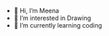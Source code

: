 - 👋 Hi, I’m Meena
- 👀 I’m interested in Drawing
- 🌱 I’m currently learning  coding


<!---
Meena2364/Meena2364 is a ✨ special ✨ repository because its `README.md` (this file) appears on your GitHub profile.
You can click the Preview link to take a look at your changes.
--->

